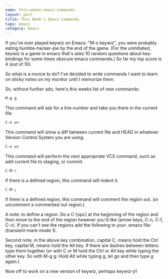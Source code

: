 ```yaml
--- 
name: this-weeks-emacs-commands
layout: post
title: This Week's Emacs Commands
tags: emacs
category: Emacs
---
```

If you've ever played keywiz on Emacs: "M-x keywiz", you were probably eating humble-hacker-pie by the end of the game.  (For the uninitiated, keywiz is a game in emacs that's asks 10 random questions about key-bindings for some times obscure emacs commands.)  So far my top score is 4 (out of 10).

So what is a novice to do? I've decided to write commands I want to learn on sticky notes on my monitor until I memorize them.

So, without further ado, here's this weeks list of new commands:


``` bash goto line
M-g g
``` 
This command will ask for a line number and take you there in the current file.  


``` bash vc-diff
C-x v=
``` 
This command will show a diff between current file and HEAD in whatever Version Control System you are using.


``` bash vc-next-action  
C-x vv
``` 
This command will perform the next appropriate VCS command, such as add current file to staging, or commit.


``` bash indent-region
C-M-\
``` 
If there is a defined region, this command will indent it.


``` bash comment-region  
C-M-;
``` 
If there is a defined region, this command will comment the region out.   (or uncomment a commented out region.)

A note: to define a region.  Do a C-[spc] at the beginning of the region and then move to the end of the region however you'd like (arrow keys, C-n, C-f, C-v).  If you can't see the regions add the following to your .emacs file: (transient-mark-mode 1).

Second note, in the above key combination, capital C, means hold the Ctrl key, capital M, means hold the Alt key.  If there are dashes between letters: type them together (or with C or M hold the Ctrl or Alt key while typing the other key.  So with M-g g: Hold Alt while typing g, let go and then type g again.)

Now off to work on a new version of keywiz, perhaps keywiz-jr!

